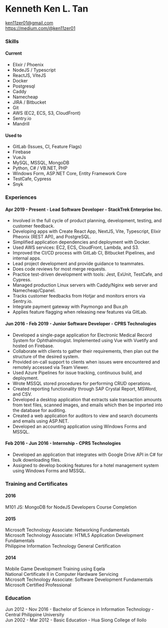 # Kenneth Ken L. Tan

ken11zer01@gmail.com\
https://medium.com/@ken11zer01

### Skills

#### Current

- Elixir / Phoenix
- NodeJS / Typescript
- ReactJS, ViteJS
- Docker
- Postgresql
- Caddy
- Namecheap
- JIRA / Bitbucket
- Git
- AWS (EC2, ECS, S3, CloudFront)
- Sentry.io
- Mandrill 

#### Used to

- GitLab (Issues, CI, Feature Flags)
- Firebase
- VueJs
- MySQL, MSSQL, MongoDB
- Python, C# / VB.NET, PHP
- Windows Form, ASP.NET Core, Entity Framework Core 
- TestCafe, Cypress
- Snyk

### Experiences

#### Apr 2019 - Present - Lead Software Developer - StackTrek Enterprise Inc.

- Involved in the full cycle of product planning, development, testing, and customer feedback.
- Developing apps with Create React App, NextJS, Vite, Typescript, Elixir Pheonix (REST API), and PostgreSQL.
- Simplified application dependencies and deployment with Docker. 
- Used AWS services: EC2, ECS, CloudFront, Lambda, and S3.
- Improved the CI/CD process with GitLab CI, Bitbucket Pipelines, and internal apps.
- Lead project development and provide guidance to teammates.
- Does code reviews for most merge requests.
- Practice test-driven development with tools: Jest, ExUnit, TestCafe, and Cypress.
- Managed production Linux servers with Caddy/Nginx web server and Namecheap/Cpanel.
- Tracks customer feedbacks from Hotjar and monitors errors via Sentry.io.
- Integrate payment gateway with Paymongo and Bux.ph
- Applies feature flagging when releasing new features via GitLab.

#### Jun 2016 - Feb 2019 - Junior Software Developer - CPRS Technologies

- Developed a single-page application for Electronic Medical Record System for Ophthalmologist. Implemented using Vue with Vuetify and hosted on Firebase.
- Collaborate with clients to gather their requirements, then plan out the structure of the desired system.
- Provided on-call support to clients when issues were encountered and remotely accessed via Team Viewer.
- Used Azure Pipelines for issue tracking, continuous build, and deployment.
- Wrote MSSQL stored procedures for performing CRUD operations.
- Created reporting functionality through SAP Crystal Report, MSWord, and CSV.
- Developed a desktop application that extracts sale transaction amounts from text files, scanned images, and emails which then be imported into the database for auditing.
- Created a web application for auditors to view and search documents and emails using ASP.NET.
- Developed an accounting application using Windows Forms and MSSQL.

#### Feb 2016 - Jun 2016 - Internship - CPRS Technologies

- Developed an application that integrates with Google Drive API in C# for bulk downloading files.
- Assigned to develop booking features for a hotel management system using Windows Forms and MSSQL.

### Training and Certificates

#### 2016

M101 JS: MongoDB for NodeJS Developers Course Completion

#### 2015

Microsoft Technology Associate: Networking Fundamentals\
Microsoft Technology Associate: HTML5 Application Development Fundamentals\
Philippine Information Technology General Certification

#### 2014

Mobile Game Development Training using Eqela\
National Certificate II in Computer Hardware Servicing\
Microsoft Technology Associate: Software Development Fundamentals\
Microsoft Certified Professional

### Education

Jun 2012 - Nov 2016 - Bachelor of Science in Information Technology - Central Philippine University\
Jun 2002 - Mar 2012 - Basic Education - Hua Siong College of Iloilo

